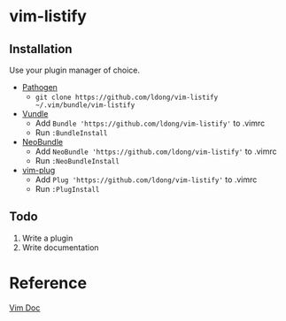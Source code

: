 # vim-listify

## Installation

Use your plugin manager of choice.

- [Pathogen](https://github.com/tpope/vim-pathogen)
  - `git clone https://github.com/ldong/vim-listify ~/.vim/bundle/vim-listify`
- [Vundle](https://github.com/gmarik/vundle)
  - Add `Bundle 'https://github.com/ldong/vim-listify'` to .vimrc
  - Run `:BundleInstall`
- [NeoBundle](https://github.com/Shougo/neobundle.vim)
  - Add `NeoBundle 'https://github.com/ldong/vim-listify'` to .vimrc
  - Run `:NeoBundleInstall`
- [vim-plug](https://github.com/junegunn/vim-plug)
  - Add `Plug 'https://github.com/ldong/vim-listify'` to .vimrc
  - Run `:PlugInstall`

## Todo

1. Write a plugin
2. Write documentation

# Reference
[Vim Doc](http://vimdoc.sourceforge.net/htmldoc/if_pyth.html#python-buffer)
